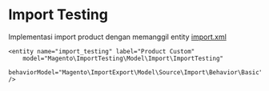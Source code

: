 # Import Testing

Implementasi import product dengan memanggil entity [import.xml](/Magento/ImportProdukML/etc/import.xml)

    <entity name="import_testing" label="Product Custom" 
        model="Magento\ImportTesting\Model\Import\ImportTesting" 
        behaviorModel="Magento\ImportExport\Model\Source\Import\Behavior\Basic" />